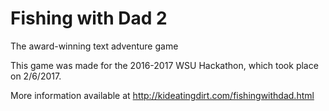 # Fishing with Dad 2
The award-winning text adventure game

This game was made for the 2016-2017 WSU Hackathon, which took place on 2/6/2017.

More information available at http://kideatingdirt.com/fishingwithdad.html
